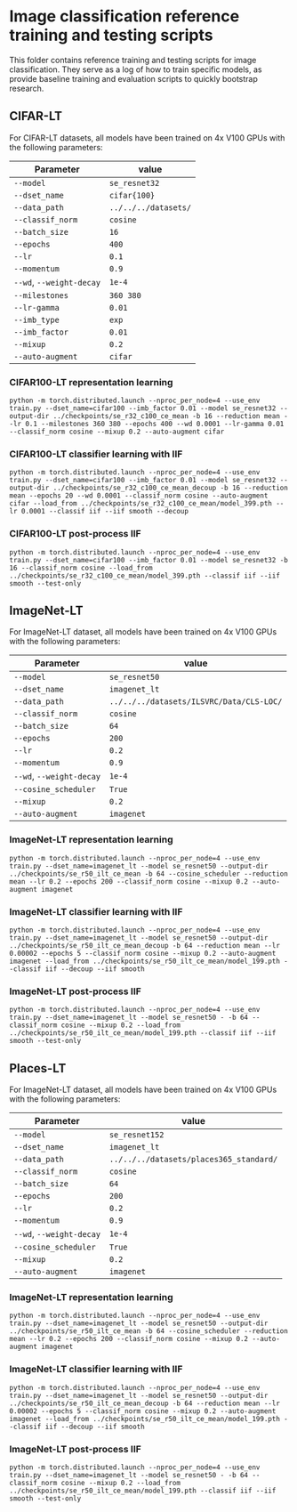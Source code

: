 # Image classification reference training and testing scripts 

This folder contains reference training and testing scripts for image classification.
They serve as a log of how to train specific models, as provide baseline
training and evaluation scripts to quickly bootstrap research.

## CIFAR-LT 
For CIFAR-LT datasets, all models have been trained on 4x V100 GPUs with 
the following parameters:

| Parameter                | value  |
| ------------------------ | ------ |
| `--model`                |`se_resnet32`|
| `--dset_name`            |`cifar{100}`|
| `--data_path`            |`../../../datasets/`|
| `--classif_norm`         |`cosine`|
| `--batch_size`           | `16`   |
| `--epochs`               | `400`  |
| `--lr`                   | `0.1`  |
| `--momentum`             | `0.9`  |
| `--wd`, `--weight-decay` | `1e-4` |
| `--milestones  `         |`360 380` |
| `--lr-gamma`             | `0.01` |
| `--imb_type`             | `exp`  |
| `--imb_factor`           | `0.01` |
| `--mixup`                | `0.2`  |
| `--auto-augment`         | `cifar`|


### CIFAR100-LT representation learning
```
python -m torch.distributed.launch --nproc_per_node=4 --use_env  train.py --dset_name=cifar100 --imb_factor 0.01 --model se_resnet32 --output-dir ../checkpoints/se_r32_c100_ce_mean -b 16 --reduction mean --lr 0.1 --milestones 360 380 --epochs 400 --wd 0.0001 --lr-gamma 0.01 --classif_norm cosine --mixup 0.2 --auto-augment cifar
```

### CIFAR100-LT classifier learning with IIF
```
python -m torch.distributed.launch --nproc_per_node=4 --use_env  train.py --dset_name=cifar100 --imb_factor 0.01 --model se_resnet32 --output-dir ../checkpoints/se_r32_c100_ce_mean_decoup -b 16 --reduction mean --epochs 20 --wd 0.0001 --classif_norm cosine --auto-augment cifar --load_from ../checkpoints/se_r32_c100_ce_mean/model_399.pth --lr 0.0001 --classif iif --iif smooth --decoup
```

### CIFAR100-LT post-process IIF
```
python -m torch.distributed.launch --nproc_per_node=4 --use_env  train.py --dset_name=cifar100 --imb_factor 0.01 --model se_resnet32 -b 16 --classif_norm cosine --load_from ../checkpoints/se_r32_c100_ce_mean/model_399.pth --classif iif --iif smooth --test-only
```

## ImageNet-LT 
For ImageNet-LT dataset, all models have been trained on 4x V100 GPUs with 
the following parameters:

| Parameter                | value  |
| ------------------------ | ------ |
| `--model`                |`se_resnet50`|
| `--dset_name`            |`imagenet_lt`|
| `--data_path`            |`../../../datasets/ILSVRC/Data/CLS-LOC/`|
| `--classif_norm`         |`cosine`|
| `--batch_size`           | `64`   |
| `--epochs`               | `200`  |
| `--lr`                   | `0.2`  |
| `--momentum`             | `0.9`  |
| `--wd`, `--weight-decay` | `1e-4` |
| `--cosine_scheduler`     | `True` |
| `--mixup`                | `0.2`  |
| `--auto-augment`         | `imagenet`|


### ImageNet-LT representation learning
```
python -m torch.distributed.launch --nproc_per_node=4 --use_env  train.py --dset_name=imagenet_lt --model se_resnet50 --output-dir ../checkpoints/se_r50_ilt_ce_mean -b 64 --cosine_scheduler --reduction mean --lr 0.2 --epochs 200 --classif_norm cosine --mixup 0.2 --auto-augment imagenet
```

### ImageNet-LT classifier learning with IIF
```
python -m torch.distributed.launch --nproc_per_node=4 --use_env  train.py --dset_name=imagenet_lt --model se_resnet50 --output-dir ../checkpoints/se_r50_ilt_ce_mean_decoup -b 64 --reduction mean --lr 0.00002 --epochs 5 --classif_norm cosine --mixup 0.2 --auto-augment imagenet --load_from ../checkpoints/se_r50_ilt_ce_mean/model_199.pth --classif iif --decoup --iif smooth
```

### ImageNet-LT post-process IIF
```
python -m torch.distributed.launch --nproc_per_node=4 --use_env  train.py --dset_name=imagenet_lt --model se_resnet50 - -b 64 --classif_norm cosine --mixup 0.2 --load_from ../checkpoints/se_r50_ilt_ce_mean/model_199.pth --classif iif --iif smooth --test-only
```

## Places-LT 
For ImageNet-LT dataset, all models have been trained on 4x V100 GPUs with 
the following parameters:

| Parameter                | value  |
| ------------------------ | ------ |
| `--model`                |`se_resnet152`|
| `--dset_name`            |`imagenet_lt`|
| `--data_path`            |`../../../datasets/places365_standard/`|
| `--classif_norm`         |`cosine`|
| `--batch_size`           | `64`   |
| `--epochs`               | `200`  |
| `--lr`                   | `0.2`  |
| `--momentum`             | `0.9`  |
| `--wd`, `--weight-decay` | `1e-4` |
| `--cosine_scheduler`     | `True` |
| `--mixup`                | `0.2`  |
| `--auto-augment`         | `imagenet`|


### ImageNet-LT representation learning
```
python -m torch.distributed.launch --nproc_per_node=4 --use_env  train.py --dset_name=imagenet_lt --model se_resnet50 --output-dir ../checkpoints/se_r50_ilt_ce_mean -b 64 --cosine_scheduler --reduction mean --lr 0.2 --epochs 200 --classif_norm cosine --mixup 0.2 --auto-augment imagenet
```

### ImageNet-LT classifier learning with IIF
```
python -m torch.distributed.launch --nproc_per_node=4 --use_env  train.py --dset_name=imagenet_lt --model se_resnet50 --output-dir ../checkpoints/se_r50_ilt_ce_mean_decoup -b 64 --reduction mean --lr 0.00002 --epochs 5 --classif_norm cosine --mixup 0.2 --auto-augment imagenet --load_from ../checkpoints/se_r50_ilt_ce_mean/model_199.pth --classif iif --decoup --iif smooth
```

### ImageNet-LT post-process IIF
```
python -m torch.distributed.launch --nproc_per_node=4 --use_env  train.py --dset_name=imagenet_lt --model se_resnet50 - -b 64 --classif_norm cosine --mixup 0.2 --load_from ../checkpoints/se_r50_ilt_ce_mean/model_199.pth --classif iif --iif smooth --test-only
```